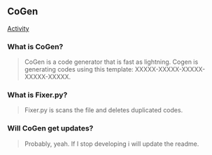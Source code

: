 ## CoGen
[Activity](https://img.shields.io/github/commit-activity/w/gamevpr/cogen?style=for-the-badge)
### What is CoGen?
> CoGen is a code generator that is fast as lightning.
> Cogen is generating codes using this template: XXXXX-XXXXX-XXXXX-XXXXX-XXXXX.

### What is Fixer.py?
> Fixer.py is scans the file and deletes duplicated codes.

### Will CoGen get updates?
> Probably, yeah. If I stop developing i will update the readme.
